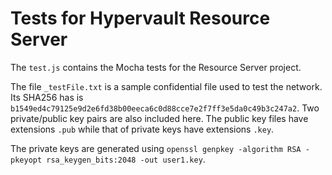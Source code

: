 # Tests for Hypervault Resource Server 

The `test.js` contains the Mocha tests for the Resource Server project. 

The file `_testFile.txt` is a sample confidential file used to test the network. Its SHA256 has is `b1549ed4c79125e9d2e6fd38b00eeca6c0d88cce7e2f7ff3e5da0c49b3c247a2`. Two private/public key pairs are also included here. The public key files have extensions `.pub` while that of private keys have extensions `.key`. 

The private keys are generated using `openssl genpkey -algorithm RSA -pkeyopt rsa_keygen_bits:2048 -out user1.key`. 